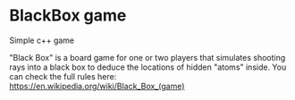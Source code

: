 # BlackBox game
Simple c++ game 

"Black Box" is a board game for one or two players that simulates shooting rays into a black box to deduce the locations of hidden "atoms" inside.
You can check the full rules here: https://en.wikipedia.org/wiki/Black_Box_(game)
